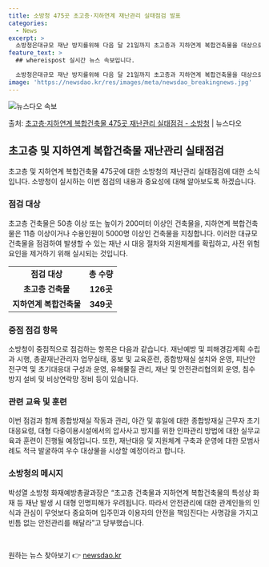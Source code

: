 ```yaml
---
title: 소방청 475곳 초고층·지하연계 재난관리 실태점검 발표
categories:
  - News
excerpt: >
  소방청은대규모 재난 방지를위해 다음 달 21일까지 초고층과 지하연계 복합건축물을 대상으로 재난관리 실태를 점…
feature_text: >
  ## whereispost 실시간 뉴스 속보입니다.

  소방청은대규모 재난 방지를위해 다음 달 21일까지 초고층과 지하연계 복합건축물을 대상으로 재난관리 실태를 점…
image: 'https://newsdao.kr/res/images/meta/newsdao_breakingnews.jpg'
---
```


![뉴스다오 속보](https://newsdao.kr/res/images/meta/newsdao_breakingnews.jpg)

<p>출처: <a href="https://newsdao.kr/3797" rel="dofollow">초고층·지하연계 복합건축물 475곳 재난관리 실태점검 - 소방청</a> | 뉴스다오</p>

<h2 data-ke-size="size26">초고층 및 지하연계 복합건축물 재난관리 실태점검</h2>
<p data-ke-size="size16">초고층 및 지하연계 복합건축물 475곳에 대한 소방청의 재난관리 실태점검에 대한 소식입니다. 소방청이 실시하는 이번 점검의 내용과 중요성에 대해 알아보도록 하겠습니다.</p>

<h3>점검 대상</h3>
<p data-ke-size="size16">초고층 건축물은 50층 이상 또는 높이가 200미터 이상인 건축물을, 지하연계 복합건축물은 11층 이상이거나 수용인원이 5000명 이상인 건축물을 지칭합니다. 이러한 대규모 건축물을 점검하여 발생할 수 있는 재난 시 대응 절차와 지원체계를 확립하고, 사전 위험요인을 제거하기 위해 실시되는 것입니다.</p>

<table>
    <tr>
        <td style="text-align: center; height: 17px;"><b>점검 대상</b></td>
        <td style="text-align: center; height: 17px;"><b>총 수량</b></td>
    </tr>
    <tr>
        <td style="text-align: center; height: 17px;"><b>초고층 건축물</b></td>
        <td style="text-align: center; height: 17px;"><b>126곳</b></td>
    </tr>
    <tr>
        <td style="text-align: center; height: 17px;"><b>지하연계 복합건축물</b></td>
        <td style="text-align: center; height: 17px;"><b>349곳</b></td>
    </tr>
</table>

<h3>중점 점검 항목</h3>
<p data-ke-size="size16">소방청이 중점적으로 점검하는 항목은 다음과 같습니다. 재난예방 및 피해경감계획 수립과 시행, 총괄재난관리자 업무실태, 홍보 및 교육훈련, 종합방재실 설치와 운영, 피난안전구역 및 초기대응대 구성과 운영, 유해물질 관리, 재난 및 안전관리협의회 운영, 침수방지 설비 및 비상연락망 정비 등이 있습니다.</p>

<h3>관련 교육 및 훈련</h3>
<p data-ke-size="size16">이번 점검과 함께 종합방재실 작동과 관리, 야간 및 휴일에 대한 종합방재실 근무자 초기대응요령, 대형 다중이용시설에서의 압사사고 방지를 위한 인파관리 방법에 대한 실무교육과 훈련이 진행될 예정입니다. 또한, 재난대응 및 지원체계 구축과 운영에 대한 모범사례도 적극 발굴하여 우수 대상물을 시상할 예정이라고 합니다.</p>

<h3>소방청의 메시지</h3>
<p data-ke-size="size16">박성열 소방청 화재예방총괄과장은 “초고층 건축물과 지하연계 복합건축물의 특성상 화재 등 재난 발생 시 대형 인명피해가 우려됩니다. 따라서 안전관리에 대한 관계인들의 인식과 관심이 무엇보다 중요하며 입주민과 이용자의 안전을 책임진다는 사명감을 가지고 빈틈 없는 안전관리를 해달라”고 당부했습니다.</p>

<p data-ke-size="size16">&nbsp;</p> 

원하는 뉴스 찾아보기 👉 <a href="https://newsdao.kr" rel="dofollow">newsdao.kr</a>


